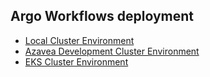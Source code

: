 ## Argo Workflows deployment

* [Local Cluster Environment](./local)
* [Azavea Development Cluster Environment](./azavea-dev)
* [EKS Cluster Environment](./eks)
